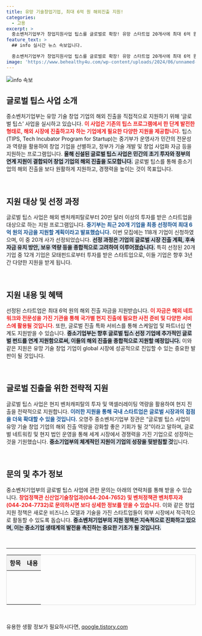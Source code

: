 ```yaml
---
title: 유망 기술창업기업, 최대 6억 원 해외진출 지원!
categories:
  - 고용
excerpt: >
  중소벤처기업부가 창업지원사업 팁스를 글로벌로 확장! 유망 스타트업 20개사에 최대 6억 원 지원, 해외 진출의 새로운 기회를 제공합니다. 글로벌 시장을 겨냥한 이 프로그램에 대한 높은 관심과 경쟁이 뜨겁습니다!
feature_text: >
  ## info 실시간 뉴스 속보입니다.

  중소벤처기업부가 창업지원사업 팁스를 글로벌로 확장! 유망 스타트업 20개사에 최대 6억 원 지원, 해외 진출의 새로운 기회를 제공합니다. 글로벌 시장을 겨냥한 이 프로그램에 대한 높은 관심과 경쟁이 뜨겁습니다!
image: 'https://www.behealthy4u.com/wp-content/uploads/2024/06/unnamed-file.png'
---
```


<p><img src="https://www.behealthy4u.com/wp-content/uploads/2024/06/unnamed-file.png" alt="info 속보" /></p>

<h2 data-ke-size="size26">글로벌 팁스 사업 소개</h2>

<p data-ke-size="size16">중소벤처기업부는 유망 기술 창업 기업의 해외 진출을 직접적으로 지원하기 위해 ‘글로벌 팁스’ 사업을 실시하고 있습니다. <b><span style="color: #ee2323;">이 사업은 기존의 팁스 프로그램에서 한 단계 발전한 형태로, 해외 시장에 진출하고자 하는 기업에게 필요한 다양한 지원을 제공합니다.</span></b> 팁스(TIPS, Tech Incubator Program for Startup)는 중기부가 운영사가 민간의 전문성과 역량을 활용하여 창업 기업을 선별하고, 정부가 기술 개발 및 창업 사업화 자금 등을 지원하는 프로그램입니다. <b><span style="background-color: #21538527;">올해 신설된 글로벌 팁스 사업은 민간의 초기 투자와 정부의 연계 지원이 결합되어 창업 기업의 해외 진출을 도모합니다.</span></b> 글로벌 팁스를 통해 중소기업의 해외 진출을 보다 원활하게 지원하고, 경쟁력을 높이는 것이 목표입니다.</p>

<p data-ke-size="size16">&nbsp;</p>

<h2 data-ke-size="size26">지원 대상 및 선정 과정</h2>

<p data-ke-size="size16">글로벌 팁스 사업은 해외 벤처캐피탈로부터 20만 달러 이상의 투자를 받은 스타트업을 대상으로 하는 지원 프로그램입니다. <b><span style="color: #1a5490;">중기부는 최근 20개 기업을 최종 선정하여 최대 6억 원의 자금을 지원할 계획이라고 발표했습니다.</span></b> 이번 모집에는 118개 기업이 신청하였으며, 이 중 20개 사가 선정되었습니다. <b><span style="background-color: #21538527;">선정 과정은 기업의 글로벌 시장 진출 계획, 후속 자금 유치 방안, 보유 역량 등을 종합적으로 고려하여 이루어졌습니다.</span></b> 특히 선정된 20개 기업 중 12개 기업은 모태펀드로부터 투자를 받은 스타트업으로, 이들 기업은 향후 3년간 다양한 지원을 받게 됩니다.</p>

<p data-ke-size="size16">&nbsp;</p>

<h2 data-ke-size="size26">지원 내용 및 혜택</h2>

<p data-ke-size="size16">선정된 스타트업은 최대 6억 원의 해외 진출 자금을 지원받습니다. <b><span style="color: #ee2323;">이 자금은 해외 네트워크와 전문성을 가진 기관을 통해 국가별 현지 진출에 필요한 사전 준비 및 다양한 서비스에 활용될 것입니다.</span></b> 또한, 글로벌 진출 특화 서비스를 통해 스케일업 및 파트너십 연계도 지원받을 수 있습니다. <b><span style="background-color: #21538527;">중소기업부는 향후 글로벌 팁스 선정 기업에 추가적인 글로벌 펀드를 연계 지원함으로써, 이들의 해외 진출을 종합적으로 지원할 예정입니다.</span></b> 이와 같은 지원은 유망 기술 창업 기업이 global 시장에 성공적으로 진입할 수 있는 중요한 발판이 될 것입니다.</p>

<p data-ke-size="size16">&nbsp;</p>

<h2 data-ke-size="size26">글로벌 진출을 위한 전략적 지원</h2>

<p data-ke-size="size16">글로벌 팁스 사업은 현지 벤처캐피탈의 투자 및 액셀러레이팅 역량을 활용하여 현지 진출을 전략적으로 지원합니다. <b><span style="color: #1a5490;">이러한 지원을 통해 국내 스타트업은 글로벌 시장과의 접점을 더욱 확대할 수 있을 것입니다.</span></b> 오영주 중소벤처기업부 장관은 “글로벌 팁스 사업이 유망 기술 창업 기업의 해외 진출 역량을 강화할 좋은 기회가 될 것”이라고 말하며, 글로벌 네트워킹 및 현지 법인 운영을 통해 세계 시장에서 경쟁력을 가진 기업으로 성장하는 것을 기원했습니다. <b><span style="background-color: #21538527;">중소기업부의 체계적인 지원이 기업의 성장을 뒷받침할 것</span></b>입니다.</p>

<p data-ke-size="size16">&nbsp;</p>

<h2 data-ke-size="size26">문의 및 추가 정보</h2>

<p data-ke-size="size16">중소벤처기업부의 글로벌 팁스 사업에 관한 문의는 아래의 연락처를 통해 받을 수 있습니다. <b><span style="color: #ee2323;">창업정책관 신산업기술창업과(044-204-7652) 및 벤처정책관 벤처투자과(044-204-7732)로 문의하시면 보다 상세한 정보를 얻을 수 있습니다.</span></b> 이와 같은 창업 지원 정책은 새로운 비즈니스 모델과 기술을 가진 스타트업들이 외부 시장에서 적극적으로 활동할 수 있도록 돕습니다. <b><span style="background-color: #21538527;">중소벤처기업부의 지원 정책은 지속적으로 진화하고 있으며, 이는 중소기업 생태계의 발전을 촉진하는 중요한 기초가 될 것입니다.</span></b></p>

<p data-ke-size="size16">&nbsp;</p>

<hr>

<table style="border: 1px solid #ddd; width: 100%; border-collapse: collapse;">
    <thead>
        <tr>
            <th style="text-align: center; padding: 8px; background-color: #f2f2f2;">항목</th>
            <th style="text-align: center; padding: 8px; background-color: #f2f2f2;">내용</th>
        </tr>
    </thead>
    <tbody>
        <tr>
            <td style="text-align: center; height: 30px;"></td>
            <td style="text-align: center; height: 30px;"></td>
        </tr>
        <tr>
            <td style="text-align: center; height: 30px;"></td>
            <td style="text-align: center; height: 30px;"></td>
        </tr>
        <tr>
            <td style="text-align: center; height: 30px;"></td>
            <td style="text-align: center; height: 30px;"></td>
        </tr>
    </tbody>
</table>

<p data-ke-size="size16">&nbsp;</p>
유용한 생활 정보가 필요하시다면, <a href="https://qoogle.tistory.com" rel="dofollow">qoogle.tistory.com</a>


